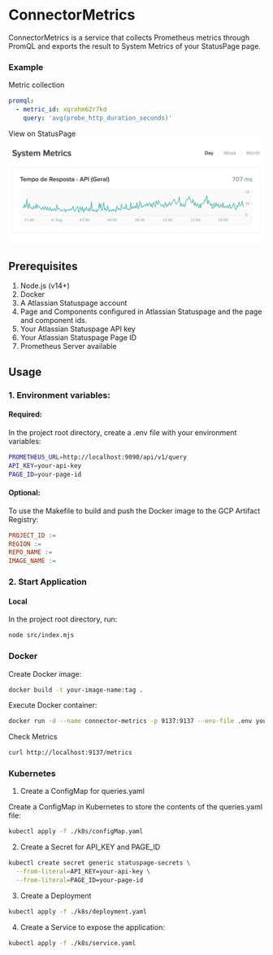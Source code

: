# ConnectorMetrics

ConnectorMetrics is a service that collects Prometheus metrics through PromQL and exports the result to System Metrics of your StatusPage page.

### Example

Metric collection
```yaml
promql:
  - metric_id: xqrnhm62r7kd
    query: 'avg(probe_http_duration_seconds)'
```
View on StatusPage
![image](/example.png)

## Prerequisites

1. Node.js (v14+)
2. Docker
3. A Atlassian Statuspage account
4. Page and Components configured in Atlassian Statuspage and the page and component ids.
5. Your Atlassian Statuspage API key
6. Your Atlassian Statuspage Page ID 
7. Prometheus Server available

## Usage

### 1. Environment variables:

#### Required:

In the project root directory, create a .env file with your environment variables:

```sh
PROMETHEUS_URL=http://localhost:9090/api/v1/query
API_KEY=your-api-key
PAGE_ID=your-page-id
```

#### Optional:

To use the Makefile to build and push the Docker image to the GCP Artifact Registry:

```makefile
PROJECT_ID :=  
REGION := 
REPO_NAME := 
IMAGE_NAME := 
```

### 2. Start Application

#### Local

In the project root directory, run:

```sh
node src/index.mjs
```

### Docker

Create Docker image:
```sh
docker build -t your-image-name:tag .
```

Execute Docker container:
```sh
docker run -d --name connector-metrics -p 9137:9137 --env-file .env your-image-name:tag
```

Check Metrics
```sh
curl http://localhost:9137/metrics
```

### Kubernetes

1. Create a ConfigMap for queries.yaml

Create a ConfigMap in Kubernetes to store the contents of the queries.yaml file:

```sh
kubectl apply -f ./k8s/configMap.yaml
```

2. Create a Secret for API_KEY and PAGE_ID
```sh
kubectl create secret generic statuspage-secrets \
  --from-literal=API_KEY=your-api-key \
  --from-literal=PAGE_ID=your-page-id
```

3. Create a Deployment

```sh
kubectl apply -f ./k8s/deployment.yaml
```

4. Create a Service to expose the application:

```sh
kubectl apply -f ./k8s/service.yaml
```